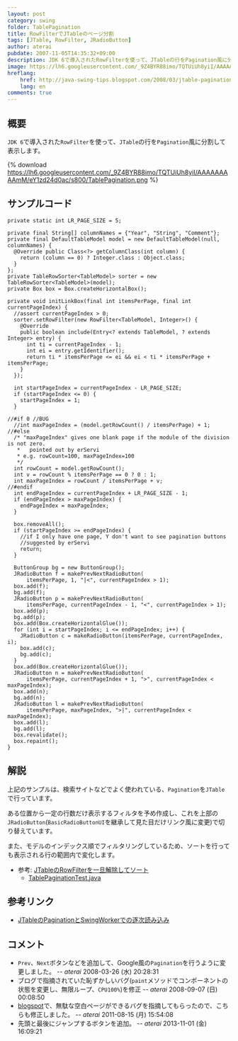 ```yaml
---
layout: post
category: swing
folder: TablePagination
title: RowFilterでJTableのページ分割
tags: [JTable, RowFilter, JRadioButton]
author: aterai
pubdate: 2007-11-05T14:35:32+09:00
description: JDK 6で導入されたRowFilterを使って、JTableの行をPagination風に分割して表示します。
image: https://lh6.googleusercontent.com/_9Z4BYR88imo/TQTUiUh8yiI/AAAAAAAAAmM/eY1zd24d0ac/s800/TablePagination.png
hreflang:
    href: http://java-swing-tips.blogspot.com/2008/03/jtable-pagination-example-using.html
    lang: en
comments: true
---
```

## 概要
`JDK 6`で導入された`RowFilter`を使って、`JTable`の行を`Pagination`風に分割して表示します。

{% download https://lh6.googleusercontent.com/_9Z4BYR88imo/TQTUiUh8yiI/AAAAAAAAAmM/eY1zd24d0ac/s800/TablePagination.png %}

## サンプルコード
<pre class="prettyprint"><code>private static int LR_PAGE_SIZE = 5;

private final String[] columnNames = {"Year", "String", "Comment"};
private final DefaultTableModel model = new DefaultTableModel(null, columnNames) {
  @Override public Class&lt;?&gt; getColumnClass(int column) {
    return (column == 0) ? Integer.class : Object.class;
  }
};
private TableRowSorter&lt;TableModel&gt; sorter = new TableRowSorter&lt;TableModel&gt;(model);
private Box box = Box.createHorizontalBox();

private void initLinkBox(final int itemsPerPage, final int currentPageIndex) {
  //assert currentPageIndex &gt; 0;
  sorter.setRowFilter(new RowFilter&lt;TableModel, Integer&gt;() {
    @Override
    public boolean include(Entry&lt;? extends TableModel, ? extends Integer&gt; entry) {
      int ti = currentPageIndex - 1;
      int ei = entry.getIdentifier();
      return ti * itemsPerPage &lt;= ei &amp;&amp; ei &lt; ti * itemsPerPage + itemsPerPage;
    }
  });

  int startPageIndex = currentPageIndex - LR_PAGE_SIZE;
  if (startPageIndex &lt;= 0) {
    startPageIndex = 1;
  }

//#if 0 //BUG
  //int maxPageIndex = (model.getRowCount() / itemsPerPage) + 1;
//#else
  /* "maxPageIndex" gives one blank page if the module of the division is not zero.
   *   pointed out by erServi
   * e.g. rowCount=100, maxPageIndex=100
   */
  int rowCount = model.getRowCount();
  int v = rowCount % itemsPerPage == 0 ? 0 : 1;
  int maxPageIndex = rowCount / itemsPerPage + v;
//#endif
  int endPageIndex = currentPageIndex + LR_PAGE_SIZE - 1;
  if (endPageIndex &gt; maxPageIndex) {
    endPageIndex = maxPageIndex;
  }

  box.removeAll();
  if (startPageIndex &gt;= endPageIndex) {
    //if I only have one page, Y don't want to see pagination buttons
    //suggested by erServi
    return;
  }

  ButtonGroup bg = new ButtonGroup();
  JRadioButton f = makePrevNextRadioButton(
      itemsPerPage, 1, "|&lt;", currentPageIndex &gt; 1);
  box.add(f);
  bg.add(f);
  JRadioButton p = makePrevNextRadioButton(
      itemsPerPage, currentPageIndex - 1, "&lt;", currentPageIndex &gt; 1);
  box.add(p);
  bg.add(p);
  box.add(Box.createHorizontalGlue());
  for (int i = startPageIndex; i &lt;= endPageIndex; i++) {
    JRadioButton c = makeRadioButton(itemsPerPage, currentPageIndex, i);
    box.add(c);
    bg.add(c);
  }
  box.add(Box.createHorizontalGlue());
  JRadioButton n = makePrevNextRadioButton(
      itemsPerPage, currentPageIndex + 1, "&gt;", currentPageIndex &lt; maxPageIndex);
  box.add(n);
  bg.add(n);
  JRadioButton l = makePrevNextRadioButton(
      itemsPerPage, maxPageIndex, "&gt;|", currentPageIndex &lt; maxPageIndex);
  box.add(l);
  bg.add(l);
  box.revalidate();
  box.repaint();
}
</code></pre>

## 解説
上記のサンプルは、検索サイトなどでよく使われている、`Pagination`を`JTable`で行っています。

ある位置から一定の行数だけ表示するフィルタを予め作成し、これを上部の`JRadioButton`(`BasicRadioButtonUI`を継承して見た目だけリンク風に変更)で切り替えています。

また、モデルのインデックス順でフィルタリングしているため、ソートを行っても表示される行の範囲内で変化します。

- 参考: [JTableのRowFilterを一旦解除してソート](http://ateraimemo.com/Swing/ResetRowFilter.html)
    - [TablePaginationTest.java](http://ateraimemo.com/data/swing/TablePaginationTest.java)

<!-- dummy comment line for breaking list -->

## 参考リンク
- [JTableのPaginationとSwingWorkerでの逐次読み込み](http://ateraimemo.com/Swing/PageInputForPagination.html)

<!-- dummy comment line for breaking list -->

## コメント
- `Prev`、`Next`ボタンなどを追加して、Google風の`Pagination`を行うように変更しました。 -- *aterai* 2008-03-26 (水) 20:28:31
- ブログで指摘されていた恥ずかしいバグ(`paint`メソッドでコンポーネントの状態を変更し、無限ループ、`CPU100%`)を修正 -- *aterai* 2008-09-07 (日) 00:08:50
- [blogspot](https://java-swing-tips.blogspot.com/2008/03/jtable-pagination-example-using.html)で、無駄な空白ページができるバグを指摘してもらったので、こちらも修正しました。 -- *aterai* 2011-08-15 (月) 15:54:08
- 先頭と最後にジャンプするボタンを追加。 -- *aterai* 2013-11-01 (金) 16:09:21

<!-- dummy comment line for breaking list -->
